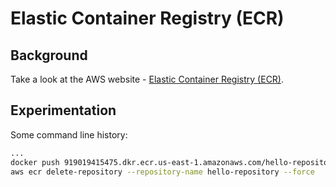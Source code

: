 # Elastic Container Registry (ECR)

## Background

Take a look at the AWS website - [Elastic Container Registry (ECR)](https://aws.amazon.com/ecr/).



## Experimentation

Some command line history:

```sh
...
docker push 919019415475.dkr.ecr.us-east-1.amazonaws.com/hello-repository
aws ecr delete-repository --repository-name hello-repository --force
```

